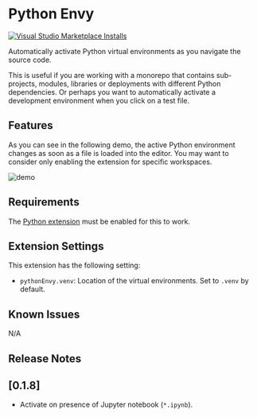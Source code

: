 # Python Envy

[![Visual Studio Marketplace Installs](https://img.shields.io/visual-studio-marketplace/i/teticio.python-envy?style=flat-square)](https://marketplace.visualstudio.com/items?itemName=teticio.python-envy)

Automatically activate Python virtual environments as you navigate the source code.

This is useful if you are working with a monorepo that contains sub-projects, modules, libraries or deployments with different Python dependencies. Or perhaps you want to automatically activate a development environment when you click on a test file.

## Features

As you can see in the following demo, the active Python environment changes as soon as a file is loaded into the editor. You may want to consider only enabling the extension for specific workspaces.

![demo](https://raw.githubusercontent.com/teticio/python-envy/main/images/screenshot.gif)

## Requirements

The [Python extension](https://marketplace.visualstudio.com/items?itemName=ms-python.python) must be enabled for this to work.

## Extension Settings

This extension has the following setting:

* `pythonEnvy.venv`: Location of the virtual environments. Set to `.venv` by default.

## Known Issues

N/A

## Release Notes

## [0.1.8]
- Activate on presence of Jupyter notebook (`*.ipynb`).
